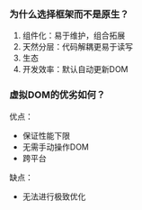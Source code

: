 ### 为什么选择框架而不是原生？

1. 组件化：易于维护，组合拓展
2. 天然分层：代码解耦更易于读写
3. 生态
4. 开发效率：默认自动更新DOM

### 虚拟DOM的优劣如何？

优点：

- 保证性能下限
- 无需手动操作DOM
- 跨平台

缺点：

- 无法进行极致优化

